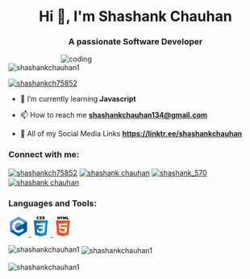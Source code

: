<h1 align="center">Hi 👋, I'm Shashank Chauhan</h1>
<h3 align="center">A passionate Software Developer</h3>

<img align="right" alt="coding" width="400px" src="https://camo.githubusercontent.com/19db51af5f90f1b152bc0b9078f5fe97053955be5074f03f17019c70345bdcdb/68747470733a2f2f6d69726f2e6d656469756d2e636f6d2f6d61782f313336302f302a37513379765349765f7430696f4a2d5a2e676966">

<p align="left"> <img src="https://komarev.com/ghpvc/?username=shashankchauhan1&label=Profile%20views&color=0e75b6&style=flat" alt="shashankchauhan1" /> </p>

<p align="left"> <a href="https://twitter.com/shashankch75852" target="blank"><img src="https://img.shields.io/twitter/follow/shashankch75852?logo=twitter&style=for-the-badge" alt="shashankch75852" /></a> </p>

- 🌱 I’m currently learning **Javascript**

- 📫 How to reach me **shashankchauhan134@gmail.com**

- 🌴 All of my Social Media Links **https://linktr.ee/shashankchauhan**

<h3 align="left">Connect with me:</h3>
<p align="left">
  
<a href="https://twitter.com/shashankch75852" target="blank"><img align="center" src="https://raw.githubusercontent.com/rahuldkjain/github-profile-readme-generator/master/src/images/icons/Social/twitter.svg" alt="shashankch75852" height="30" width="40" /></a>
<a href="https://linkedin.com/in/shashank chauhan" target="blank"><img align="center" src="https://raw.githubusercontent.com/rahuldkjain/github-profile-readme-generator/master/src/images/icons/Social/linked-in-alt.svg" alt="shashank chauhan" height="30" width="40" /></a>
<a href="https://instagram.com/shashank_570" target="blank"><img align="center" src="https://raw.githubusercontent.com/rahuldkjain/github-profile-readme-generator/master/src/images/icons/Social/instagram.svg" alt="shashank_570" height="30" width="40" /></a>
<a href="https://www.hackerrank.com/shashank chauhan" target="blank"><img align="center" src="https://raw.githubusercontent.com/rahuldkjain/github-profile-readme-generator/master/src/images/icons/Social/hackerrank.svg" alt="shashank chauhan" height="30" width="40" /></a>
</p>

<h3 align="left">Languages and Tools:</h3>
<p align="left"> <a href="https://www.cprogramming.com/" target="_blank" rel="noreferrer"> <img src="https://raw.githubusercontent.com/devicons/devicon/master/icons/c/c-original.svg" alt="c" width="40" height="40"/> </a> <a href="https://www.w3schools.com/css/" target="_blank" rel="noreferrer"> <img src="https://raw.githubusercontent.com/devicons/devicon/master/icons/css3/css3-original-wordmark.svg" alt="css3" width="40" height="40"/> </a> <a href="https://www.w3.org/html/" target="_blank" rel="noreferrer"> <img src="https://raw.githubusercontent.com/devicons/devicon/master/icons/html5/html5-original-wordmark.svg" alt="html5" width="40" height="40"/> </a> </p>

<p><img align="left" src="https://github-readme-stats.vercel.app/api/top-langs?username=shashankchauhan1&show_icons=true&locale=en&layout=compact" alt="shashankchauhan1" /></p>

<p>&nbsp;<img align="center" src="https://github-readme-stats.vercel.app/api?username=shashankchauhan1&show_icons=true&locale=en" alt="shashankchauhan1" /></p>

<p><img align="center" src="https://github-readme-streak-stats.herokuapp.com/?user=shashankchauhan1&" alt="shashankchauhan1" /></p>
